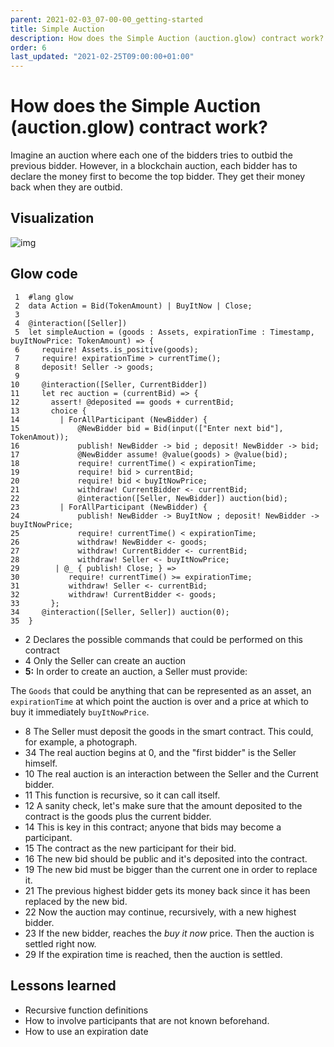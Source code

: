 ```yaml
---
parent: 2021-02-03_07-00-00_getting-started
title: Simple Auction
description: How does the Simple Auction (auction.glow) contract work?
order: 6
last_updated: "2021-02-25T09:00:00+01:00"
---
```

# How does the Simple Auction (auction.glow) contract work?

Imagine an auction where each one of the bidders tries to outbid the previous bidder.
However, in a blockchain auction, each bidder has to declare the money first to become the top bidder.
They get their money back when they are outbid.


## Visualization

![img](https://ucarecdn.com/ba79de1d-e526-466f-9d4f-b1747c7ad3b8/auction.png)


## Glow code

     1  #lang glow
     2  data Action = Bid(TokenAmount) | BuyItNow | Close;
     3
     4  @interaction([Seller])
     5  let simpleAuction = (goods : Assets, expirationTime : Timestamp, buyItNowPrice: TokenAmount) => {
     6     require! Assets.is_positive(goods);
     7     require! expirationTime > currentTime();
     8     deposit! Seller -> goods;
     9
    10     @interaction([Seller, CurrentBidder])
    11     let rec auction = (currentBid) => {
    12       assert! @deposited == goods + currentBid;
    13       choice {
    14         | ForAllParticipant (NewBidder) {
    15             @NewBidder bid = Bid(input(["Enter next bid"], TokenAmout));
    16             publish! NewBidder -> bid ; deposit! NewBidder -> bid;
    17             @NewBidder assume! @value(goods) > @value(bid);
    18             require! currentTime() < expirationTime;
    19             require! bid > currentBid;
    20             require! bid < buyItNowPrice;
    21             withdraw! CurrentBidder <- currentBid;
    22             @interaction([Seller, NewBidder]) auction(bid);
    23         | ForAllParticipant (NewBidder) {
    24             publish! NewBidder -> BuyItNow ; deposit! NewBidder -> buyItNowPrice;
    25             require! currentTime() < expirationTime;
    26             withdraw! NewBidder <- goods;
    27             withdraw! CurrentBidder <- currentBid;
    28             withdraw! Seller <- buyItNowPrice;
    29        | @_ { publish! Close; } =>
    30           require! currentTime() >= expirationTime;
    31           withdraw! Seller <- currentBid;
    32           withdraw! CurrentBidder <- goods;
    33       };
    34     @interaction([Seller, Seller]) auction(0);
    35  }

-   2 Declares the possible commands that could be performed on this contract
-   4 Only the Seller can create an auction
-   **5:** In order to create an auction, a Seller must provide:

The `Goods` that could be anything that can be represented as an asset,
an `expirationTime` at which point the auction is over and
a price at which to buy it immediately `buyItNowPrice`.

-   8 The Seller must deposit the goods in the smart contract. This could, for example, a photograph.
-   34 The real auction begins at 0, and the "first bidder" is the Seller himself.
-   10 The real auction is an interaction between the Seller and the Current bidder.
-   11 This function is recursive, so it can call itself.
-   12 A sanity check, let's make sure that the amount deposited to the contract is the goods plus the current bidder.
-   14 This is key in this contract; anyone that bids may become a participant.
-   15 The contract as the new participant for their bid.
-   16 The new bid should be public and it's deposited into the contract.
-   19 The new bid must be bigger than the current one in order to replace it.
-   21 The previous highest bidder gets its money back since it has been replaced by the new bid.
-   22 Now the auction may continue, recursively, with a new highest bidder.
-   23 If the new bidder, reaches the *buy it now* price. Then the auction is settled right now.
-   29 If the expiration time is reached, then the auction is settled.


## Lessons learned

-   Recursive function definitions
-   How to involve participants that are not known beforehand.
-   How to use an expiration date
